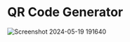 # QR Code Generator

![Screenshot 2024-05-19 191640](https://github.com/p00jitha/QRcode/assets/129841150/9851fe70-1f27-4f64-808d-b3ffb03b1080)

